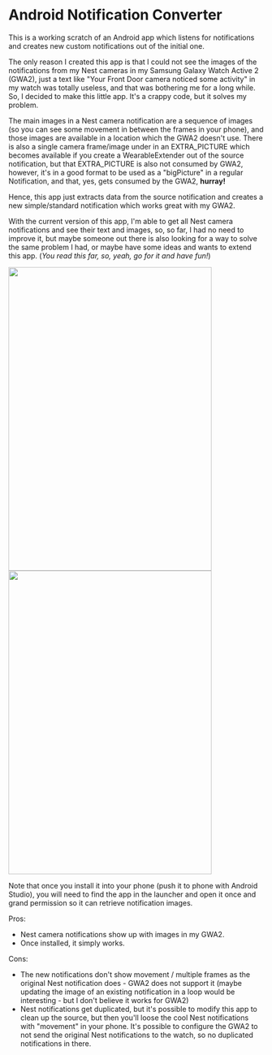 # Android Notification Converter

This is a working scratch of an Android app which listens for notifications and creates new custom notifications out of the initial one. 

The only reason I created this app is that I could not see the images of the notifications from my Nest cameras in my Samsung Galaxy Watch Active 2 (GWA2), just a text like "Your Front Door camera noticed some activity" in my watch was totally useless, and that was bothering me for a long while. So, I decided to make this little app. It's a crappy code, but it solves my problem.

The main images in a Nest camera notification are a sequence of images (so you can see some movement in between the frames in your phone), and those images are available in a location which the GWA2 doesn't use. There is also a single camera frame/image under in an EXTRA_PICTURE which becomes available if you create a WearableExtender out of the source notification, but that EXTRA_PICTURE is also not consumed by GWA2, however, it's in a good format to be used as a "bigPicture" in a regular Notification, and that, yes, gets consumed by the GWA2, **hurray!**

Hence, this app just extracts data from the source notification and creates a new simple/standard notification which works great with my GWA2.

With the current version of this app, I'm able to get all Nest camera notifications and see their text and images, so, so far, I had no need to improve it, but maybe someone out there is also looking for a way to solve the same problem I had, or maybe have some ideas and wants to extend this app. (*You read this far, so, yeah, go for it and have fun!*)


<img src="https://user-images.githubusercontent.com/3311313/156721887-98af5597-b0fd-400c-8eed-49641446ab62.jpg" width="400" height="598"/> <img src="https://user-images.githubusercontent.com/3311313/156721902-69cb44b7-19fe-442d-941b-69cae9da2d1f.jpg" width="400" height="598"/>

Note that once you install it into your phone (push it to phone with Android Studio), you will need to find the app in the launcher and open it once and grand permission so it can retrieve notification images.

Pros: 
- Nest camera notifications show up with images in my GWA2.
- Once installed, it simply works. 

Cons:
- The new notifications don't show movement / multiple frames as the original Nest notification does - GWA2 does not support it (maybe updating the image of an existing notification in a loop would be interesting - but I don't believe it works for GWA2) 
- Nest notifications get duplicated, but it's possible to modify this app to clean up the source, but then you'll loose the cool Nest notifications with "movement" in your phone. It's possible to configure the GWA2 to not send the original Nest notifications to the watch, so no duplicated notifications in there. 
